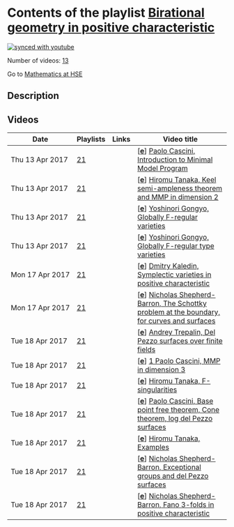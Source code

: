 # Contents of the playlist [Birational geometry in positive characteristic](https://www.youtube.com/playlist?list=PLq3E5oubNNoA04wsqXqMGqIv8VzCSBz_q)

[![synced with youtube](https://img.shields.io/github/last-commit/mathphysschool/mathphysschool.github.io/autoupdate1?label=synced%20with%20youtube)](#)

Number of videos: [13](#videos)

Go to [Mathematics at HSE](../README.md)

## Description



## Videos

|Date|Playlists|Links|Video title|
|---|---|---|---|
| Thu&nbsp;13&nbsp;Apr&nbsp;2017 | [21](../playlists/21 "Birational geometry in positive characteristic") |  | [[**e**](https://studio.youtube.com/video/GQ5-0YCAxdk/edit "Edit")] [Paolo Cascini, Introduction to Minimal Model Program](https://www.youtube.com/watch?v=GQ5-0YCAxdk&list=PLq3E5oubNNoA04wsqXqMGqIv8VzCSBz_q) |
| Thu&nbsp;13&nbsp;Apr&nbsp;2017 | [21](../playlists/21 "Birational geometry in positive characteristic") |  | [[**e**](https://studio.youtube.com/video/p8Mnsmu0bQs/edit "Edit")] [Hiromu Tanaka, Keel semi-ampleness theorem and MMP in dimension 2](https://www.youtube.com/watch?v=p8Mnsmu0bQs&list=PLq3E5oubNNoA04wsqXqMGqIv8VzCSBz_q) |
| Thu&nbsp;13&nbsp;Apr&nbsp;2017 | [21](../playlists/21 "Birational geometry in positive characteristic") |  | [[**e**](https://studio.youtube.com/video/18jVVbE8CUY/edit "Edit")] [Yoshinori Gongyo, Globally F-regular varieties](https://www.youtube.com/watch?v=18jVVbE8CUY&list=PLq3E5oubNNoA04wsqXqMGqIv8VzCSBz_q) |
| Thu&nbsp;13&nbsp;Apr&nbsp;2017 | [21](../playlists/21 "Birational geometry in positive characteristic") |  | [[**e**](https://studio.youtube.com/video/RMDXWaeup00/edit "Edit")] [Yoshinori Gongyo, Globally F-regular type varieties](https://www.youtube.com/watch?v=RMDXWaeup00&list=PLq3E5oubNNoA04wsqXqMGqIv8VzCSBz_q) |
| Mon&nbsp;17&nbsp;Apr&nbsp;2017 | [21](../playlists/21 "Birational geometry in positive characteristic") |  | [[**e**](https://studio.youtube.com/video/lbO115b01TQ/edit "Edit")] [Dmitry Kaledin, Symplectic varieties in positive characteristic](https://www.youtube.com/watch?v=lbO115b01TQ&list=PLq3E5oubNNoA04wsqXqMGqIv8VzCSBz_q) |
| Mon&nbsp;17&nbsp;Apr&nbsp;2017 | [21](../playlists/21 "Birational geometry in positive characteristic") |  | [[**e**](https://studio.youtube.com/video/kvSkoLXmT1I/edit "Edit")] [Nicholas Shepherd-Barron, The Schottky problem at the boundary, for curves and surfaces](https://www.youtube.com/watch?v=kvSkoLXmT1I&list=PLq3E5oubNNoA04wsqXqMGqIv8VzCSBz_q) |
| Tue&nbsp;18&nbsp;Apr&nbsp;2017 | [21](../playlists/21 "Birational geometry in positive characteristic") |  | [[**e**](https://studio.youtube.com/video/gFkHolDoyOk/edit "Edit")] [Andrey Trepalin, Del Pezzo surfaces over finite fields](https://www.youtube.com/watch?v=gFkHolDoyOk&list=PLq3E5oubNNoA04wsqXqMGqIv8VzCSBz_q) |
| Tue&nbsp;18&nbsp;Apr&nbsp;2017 | [21](../playlists/21 "Birational geometry in positive characteristic") |  | [[**e**](https://studio.youtube.com/video/bEeMqNRIRew/edit "Edit")] [1 Paolo Cascini, MMP in dimension 3](https://www.youtube.com/watch?v=bEeMqNRIRew&list=PLq3E5oubNNoA04wsqXqMGqIv8VzCSBz_q) |
| Tue&nbsp;18&nbsp;Apr&nbsp;2017 | [21](../playlists/21 "Birational geometry in positive characteristic") |  | [[**e**](https://studio.youtube.com/video/O7KxSCCCWL4/edit "Edit")] [Hiromu Tanaka, F-singularities](https://www.youtube.com/watch?v=O7KxSCCCWL4&list=PLq3E5oubNNoA04wsqXqMGqIv8VzCSBz_q) |
| Tue&nbsp;18&nbsp;Apr&nbsp;2017 | [21](../playlists/21 "Birational geometry in positive characteristic") |  | [[**e**](https://studio.youtube.com/video/TovrL7g4wLg/edit "Edit")] [Paolo Cascini, Base point free theorem, Cone theorem, log del Pezzo surfaces](https://www.youtube.com/watch?v=TovrL7g4wLg&list=PLq3E5oubNNoA04wsqXqMGqIv8VzCSBz_q) |
| Tue&nbsp;18&nbsp;Apr&nbsp;2017 | [21](../playlists/21 "Birational geometry in positive characteristic") |  | [[**e**](https://studio.youtube.com/video/AItzPhbz2UM/edit "Edit")] [Hiromu Tanaka, Examples](https://www.youtube.com/watch?v=AItzPhbz2UM&list=PLq3E5oubNNoA04wsqXqMGqIv8VzCSBz_q) |
| Tue&nbsp;18&nbsp;Apr&nbsp;2017 | [21](../playlists/21 "Birational geometry in positive characteristic") |  | [[**e**](https://studio.youtube.com/video/lwhVYI8nQxk/edit "Edit")] [Nicholas Shepherd-Barron,  Exceptional groups and del Pezzo surfaces](https://www.youtube.com/watch?v=lwhVYI8nQxk&list=PLq3E5oubNNoA04wsqXqMGqIv8VzCSBz_q) |
| Tue&nbsp;18&nbsp;Apr&nbsp;2017 | [21](../playlists/21 "Birational geometry in positive characteristic") |  | [[**e**](https://studio.youtube.com/video/Pa0iFaF7Hm0/edit "Edit")] [Nicholas Shepherd-Barron,   Fano 3-folds in positive characteristic](https://www.youtube.com/watch?v=Pa0iFaF7Hm0&list=PLq3E5oubNNoA04wsqXqMGqIv8VzCSBz_q) |
